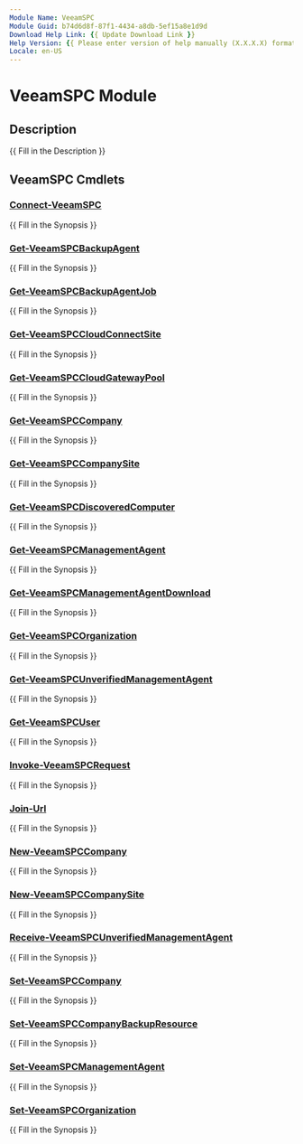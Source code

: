 ```yaml
---
Module Name: VeeamSPC
Module Guid: b74d6d8f-87f1-4434-a8db-5ef15a8e1d9d
Download Help Link: {{ Update Download Link }}
Help Version: {{ Please enter version of help manually (X.X.X.X) format }}
Locale: en-US
---
```


# VeeamSPC Module
## Description
{{ Fill in the Description }}

## VeeamSPC Cmdlets
### [Connect-VeeamSPC](Docs\Connect-VeeamSPC.md)
{{ Fill in the Synopsis }}

### [Get-VeeamSPCBackupAgent](Docs\Get-VeeamSPCBackupAgent.md)
{{ Fill in the Synopsis }}

### [Get-VeeamSPCBackupAgentJob](Docs\Get-VeeamSPCBackupAgentJob.md)
{{ Fill in the Synopsis }}

### [Get-VeeamSPCCloudConnectSite](Docs\Get-VeeamSPCCloudConnectSite.md)
{{ Fill in the Synopsis }}

### [Get-VeeamSPCCloudGatewayPool](Docs\Get-VeeamSPCCloudGatewayPool.md)
{{ Fill in the Synopsis }}

### [Get-VeeamSPCCompany](Docs\Get-VeeamSPCCompany.md)
{{ Fill in the Synopsis }}

### [Get-VeeamSPCCompanySite](Docs\Get-VeeamSPCCompanySite.md)
{{ Fill in the Synopsis }}

### [Get-VeeamSPCDiscoveredComputer](Docs\Get-VeeamSPCDiscoveredComputer.md)
{{ Fill in the Synopsis }}

### [Get-VeeamSPCManagementAgent](Docs\Get-VeeamSPCManagementAgent.md)
{{ Fill in the Synopsis }}

### [Get-VeeamSPCManagementAgentDownload](Docs\Get-VeeamSPCManagementAgentDownload.md)
{{ Fill in the Synopsis }}

### [Get-VeeamSPCOrganization](Docs\Get-VeeamSPCOrganization.md)
{{ Fill in the Synopsis }}

### [Get-VeeamSPCUnverifiedManagementAgent](Docs\Get-VeeamSPCUnverifiedManagementAgent.md)
{{ Fill in the Synopsis }}

### [Get-VeeamSPCUser](Docs\Get-VeeamSPCUser.md)
{{ Fill in the Synopsis }}

### [Invoke-VeeamSPCRequest](Docs\Invoke-VeeamSPCRequest.md)
{{ Fill in the Synopsis }}

### [Join-Url](Docs\Join-Url.md)
{{ Fill in the Synopsis }}

### [New-VeeamSPCCompany](Docs\New-VeeamSPCCompany.md)
{{ Fill in the Synopsis }}

### [New-VeeamSPCCompanySite](Docs\New-VeeamSPCCompanySite.md)
{{ Fill in the Synopsis }}

### [Receive-VeeamSPCUnverifiedManagementAgent](Docs\Receive-VeeamSPCUnverifiedManagementAgent.md)
{{ Fill in the Synopsis }}

### [Set-VeeamSPCCompany](Docs\Set-VeeamSPCCompany.md)
{{ Fill in the Synopsis }}

### [Set-VeeamSPCCompanyBackupResource](Docs\Set-VeeamSPCCompanyBackupResource.md)
{{ Fill in the Synopsis }}

### [Set-VeeamSPCManagementAgent](Docs\Set-VeeamSPCManagementAgent.md)
{{ Fill in the Synopsis }}

### [Set-VeeamSPCOrganization](Docs\Set-VeeamSPCOrganization.md)
{{ Fill in the Synopsis }}

